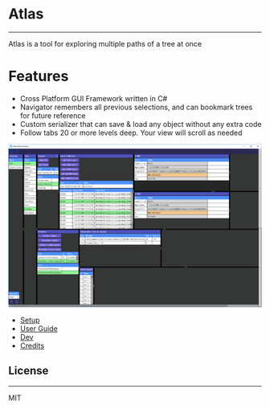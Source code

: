 # Atlas
---
Atlas is a tool for exploring multiple paths of a tree at once

# Features
* Cross Platform GUI Framework written in C#
* Navigator remembers all previous selections, and can bookmark trees for future reference
* Custom serializer that can save & load any object without any extra code
* Follow tabs 20 or more levels deep. Your view will scroll as needed

![Atlas GUI](/Images/Screenshots/SampleAndSerializer.png)


* [Setup](Docs/Setup.md)
* [User Guide](Docs/UserGuide.md)
* [Dev](Docs/Dev/Development.md)
* [Credits](Docs/Credits.md)

## License
---
MIT